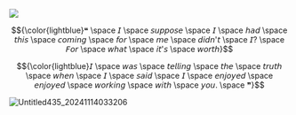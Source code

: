 ![](https://komarev.com/ghpvc/?username=connerzpalace&color=red)
<p align="center">
$${\color{lightblue}❝ \space 𝘐 \space 𝘴𝘶𝘱𝘱𝘰𝘴𝘦 \space 𝘐 \space 𝘩𝘢𝘥 \space 𝘵𝘩𝘪𝘴 \space 𝘤𝘰𝘮𝘪𝘯𝘨 \space 𝘧𝘰𝘳 \space 𝘮𝘦 \space 𝘥𝘪𝘥𝘯'𝘵 \space 𝘐? \space 𝘍𝘰𝘳 \space 𝘸𝘩𝘢𝘵 \space 𝘪𝘵'𝘴 \space 𝘸𝘰𝘳𝘵𝘩}$$
</p>
<p align="center">
$${\color{lightblue}𝘐 \space 𝘸𝘢𝘴 \space 𝘵𝘦𝘭𝘭𝘪𝘯𝘨 \space 𝘵𝘩𝘦 \space 𝘵𝘳𝘶𝘵𝘩 \space 𝘸𝘩𝘦𝘯 \space 𝘐 \space 𝘴𝘢𝘪𝘥 \space 𝘐 \space 𝘦𝘯𝘫𝘰𝘺𝘦𝘥 \space 𝘦𝘯𝘫𝘰𝘺𝘦𝘥 \space 𝘸𝘰𝘳𝘬𝘪𝘯𝘨 \space 𝘸𝘪𝘵𝘩 \space 𝘺𝘰𝘶. \space ❞}$$
</p>

![Untitled435_20241114033206](https://github.com/user-attachments/assets/65ac4435-e05a-484e-b4ab-58bf11e627cc)


